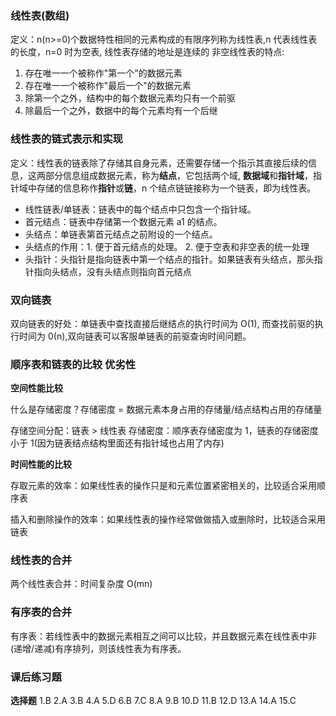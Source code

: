 ### 线性表(数组)

定义：n(n>=0)个数据特性相同的元素构成的有限序列称为线性表,n 代表线性表的长度，n=0 时为空表, 线性表存储的地址是连续的
非空线性表的特点:

1. 存在唯一一个被称作"第一个"的数据元素
2. 存在唯一一个被称作"最后一个"的数据元素
3. 除第一个之外，结构中的每个数据元素均只有一个前驱
4. 除最后一个之外，数据中的每个元素均有一个后继

### 线性表的链式表示和实现

定义：线性表的链表除了存储其自身元素，还需要存储一个指示其直接后续的信息，这两部分信息组成数据元素，称为**结点**，它包括两个域, **数据域**和**指针域**，指针域中存储的信息称作**指针**或**链**，n 个结点链链接称为一个链表，即为线性表。

- 线性链表/单链表：链表中的每个结点中只包含一个指针域。
- 首元结点：链表中存储第一个数据元素 a1 的结点。
- 头结点：单链表第首元结点之前附设的一个结点。
- 头结点的作用：1. 便于首元结点的处理。 2. 便于空表和非空表的统一处理
- 头指针：头指针是指向链表中第一个结点的指针。如果链表有头结点，那头指针指向头结点，没有头结点则指向首元结点

### 双向链表

双向链表的好处：单链表中查找直接后继结点的执行时间为 O(1), 而查找前驱的执行时间为 0(n),双向链表可以客服单链表的前驱查询时间问题。

### 顺序表和链表的比较 优劣性

**空间性能比较**

什么是存储密度？存储密度 = 数据元素本身占用的存储量/结点结构占用的存储量

存储空间分配：链表 > 线性表
存储密度：顺序表存储密度为 1，链表的存储密度小于 1(因为链表结点结构里面还有指针域也占用了内存)

**时间性能的比较**

存取元素的效率：如果线性表的操作只是和元素位置紧密相关的，比较适合采用顺序表

插入和删除操作的效率：如果线性表的操作经常做做插入或删除时，比较适合采用链表

### 线性表的合并

两个线性表合并：时间复杂度 O(mn)

### 有序表的合并

有序表：若线性表中的数据元素相互之间可以比较，并且数据元素在线性表中非(递增/递减)有序排列，则该线性表为有序表。

### 课后练习题

**选择题**
1.B
2.A
3.B
4.A
5.D
6.B
7.C
8.A
9.B
10.D
11.B
12.D
13.A
14.A
15.C
